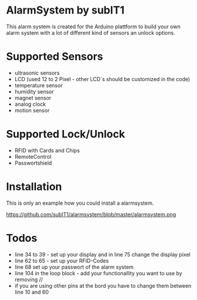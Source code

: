 # AlarmSystem by subIT1

This alarm system is created for the Arduino plattform to build your own alarm system with a lot of different kind of sensors an unlock options.

# Supported Sensors

- ultrasonic sensors
- LCD (used 12 to 2 Pixel - other LCD´s should be customized in the code)
- temperature sensor
- humidity sensor
- magnet sensor
- analog clock
- motion sensor

# Supported Lock/Unlock

- RFID with Cards and Chips
- RemoteControl
- Passwortshield

# Installation 

This is only an example how you could install a alarmsystem. 

https://github.com/subIT1/alarmsystem/blob/master/alarmsystem.png

# Todos

- line 34 to 39 - set up your display and in line 75 change the display pixel 
- line 62 to 65 - set up your RFID-Codes
- line 68 set up your passwort of the alarm system
- line 104 in the loop block - add your functionallity you want to use by removing //
- if you are using other pins at the bord you have to change them between line 10 and 60
